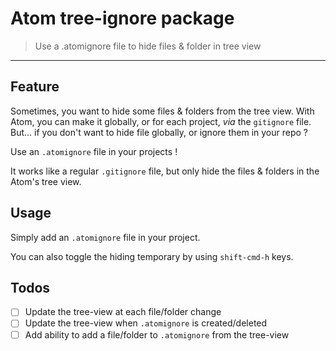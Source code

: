 # Atom tree-ignore package

> Use a .atomignore file to hide files & folder in tree view

* * *

## Feature

Sometimes, you want to hide some files & folders from the tree view. With Atom, you can make it globally, or for each project, *via* the `gitignore` file.  
But... if you don't want to hide file globally, or ignore them in your repo ?

Use an `.atomignore` file in your projects !

It works like a regular `.gitignore` file, but only hide the files & folders in the Atom's tree view.

## Usage

Simply add an `.atomignore` file in your project.

You can also toggle the hiding temporary by using `shift-cmd-h` keys.

## Todos

* [ ] Update the tree-view at each file/folder change
* [ ] Update the tree-view when `.atomignore` is created/deleted
* [ ] Add ability to add a file/folder to `.atomignore` from the tree-view
